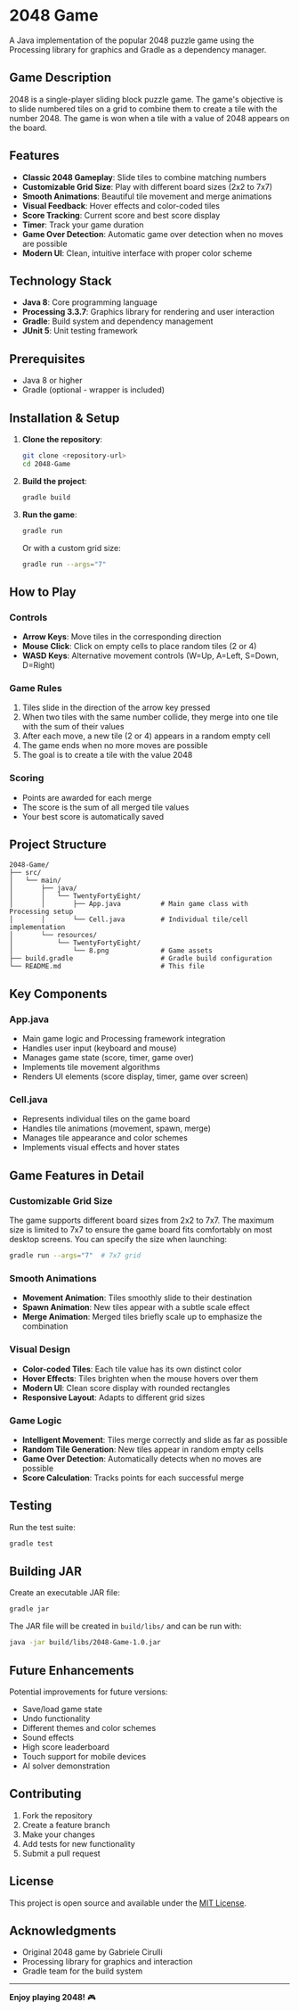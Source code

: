 # 2048 Game

A Java implementation of the popular 2048 puzzle game using the Processing library for graphics and Gradle as a dependency manager.

## Game Description

2048 is a single-player sliding block puzzle game. The game's objective is to slide numbered tiles on a grid to combine them to create a tile with the number 2048. The game is won when a tile with a value of 2048 appears on the board.

## Features

- **Classic 2048 Gameplay**: Slide tiles to combine matching numbers
- **Customizable Grid Size**: Play with different board sizes (2x2 to 7x7)
- **Smooth Animations**: Beautiful tile movement and merge animations
- **Visual Feedback**: Hover effects and color-coded tiles
- **Score Tracking**: Current score and best score display
- **Timer**: Track your game duration
- **Game Over Detection**: Automatic game over detection when no moves are possible
- **Modern UI**: Clean, intuitive interface with proper color scheme

## Technology Stack

- **Java 8**: Core programming language
- **Processing 3.3.7**: Graphics library for rendering and user interaction
- **Gradle**: Build system and dependency management
- **JUnit 5**: Unit testing framework

## Prerequisites

- Java 8 or higher
- Gradle (optional - wrapper is included)

## Installation & Setup

1. **Clone the repository**:
   ```bash
   git clone <repository-url>
   cd 2048-Game
   ```

2. **Build the project**:
   ```bash
   gradle build
   ```

3. **Run the game**:
   ```bash
   gradle run
   ```

   Or with a custom grid size:
   ```bash
   gradle run --args="7"
   ```

## How to Play

### Controls
- **Arrow Keys**: Move tiles in the corresponding direction
- **Mouse Click**: Click on empty cells to place random tiles (2 or 4)
- **WASD Keys**: Alternative movement controls (W=Up, A=Left, S=Down, D=Right)

### Game Rules
1. Tiles slide in the direction of the arrow key pressed
2. When two tiles with the same number collide, they merge into one tile with the sum of their values
3. After each move, a new tile (2 or 4) appears in a random empty cell
4. The game ends when no more moves are possible
5. The goal is to create a tile with the value 2048

### Scoring
- Points are awarded for each merge
- The score is the sum of all merged tile values
- Your best score is automatically saved

## Project Structure

```
2048-Game/
├── src/
│   └── main/
│       ├── java/
│       │   └── TwentyFortyEight/
│       │       ├── App.java          # Main game class with Processing setup
│       │       └── Cell.java         # Individual tile/cell implementation
│       └── resources/
│           └── TwentyFortyEight/
│               └── 8.png             # Game assets
├── build.gradle                      # Gradle build configuration
└── README.md                         # This file
```

## Key Components

### App.java
- Main game logic and Processing framework integration
- Handles user input (keyboard and mouse)
- Manages game state (score, timer, game over)
- Implements tile movement algorithms
- Renders UI elements (score display, timer, game over screen)

### Cell.java
- Represents individual tiles on the game board
- Handles tile animations (movement, spawn, merge)
- Manages tile appearance and color schemes
- Implements visual effects and hover states

## Game Features in Detail

### Customizable Grid Size
The game supports different board sizes from 2x2 to 7x7. The maximum size is limited to 7x7 to ensure the game board fits comfortably on most desktop screens. You can specify the size when launching:
```bash
gradle run --args="7"  # 7x7 grid
```

### Smooth Animations
- **Movement Animation**: Tiles smoothly slide to their destination
- **Spawn Animation**: New tiles appear with a subtle scale effect
- **Merge Animation**: Merged tiles briefly scale up to emphasize the combination

### Visual Design
- **Color-coded Tiles**: Each tile value has its own distinct color
- **Hover Effects**: Tiles brighten when the mouse hovers over them
- **Modern UI**: Clean score display with rounded rectangles
- **Responsive Layout**: Adapts to different grid sizes

### Game Logic
- **Intelligent Movement**: Tiles merge correctly and slide as far as possible
- **Random Tile Generation**: New tiles appear in random empty cells
- **Game Over Detection**: Automatically detects when no moves are possible
- **Score Calculation**: Tracks points for each successful merge

## Testing

Run the test suite:
```bash
gradle test
```

## Building JAR

Create an executable JAR file:
```bash
gradle jar
```

The JAR file will be created in `build/libs/` and can be run with:
```bash
java -jar build/libs/2048-Game-1.0.jar
```

## Future Enhancements

Potential improvements for future versions:
- Save/load game state
- Undo functionality
- Different themes and color schemes
- Sound effects
- High score leaderboard
- Touch support for mobile devices
- AI solver demonstration

## Contributing

1. Fork the repository
2. Create a feature branch
3. Make your changes
4. Add tests for new functionality
5. Submit a pull request

## License

This project is open source and available under the [MIT License](LICENSE).

## Acknowledgments

- Original 2048 game by Gabriele Cirulli
- Processing library for graphics and interaction
- Gradle team for the build system

---

**Enjoy playing 2048!** 🎮